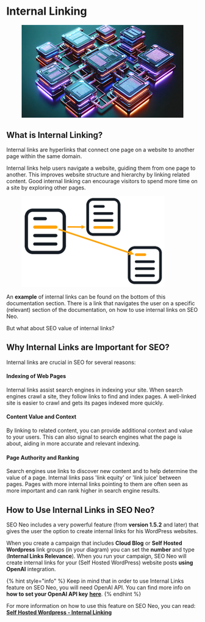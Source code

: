 # Internal Linking

<figure><img src="../../.gitbook/assets/internal link - low.jpg" alt=""><figcaption></figcaption></figure>

## What is Internal Linking?

Internal links are hyperlinks that connect one page on a website to another page within the same domain.

Internal links help users navigate a website, guiding them from one page to another. This improves website structure and hierarchy by linking related content. Good internal linking can encourage visitors to spend more time on a site by exploring other pages.&#x20;

<figure><img src="../../.gitbook/assets/internal links.jpg" alt="" width="375"><figcaption></figcaption></figure>

An **example** of internal links can be found on the bottom of this documentation section. There is a link that navigates the user on a specific (relevant) section of the documentation, on how to use internal links on SEO Neo.

But what about SEO value of internal links?

## Why Internal Links are Important for SEO?

Internal links are crucial in SEO for several reasons:

#### Indexing of Web Pages

Internal links assist search engines in indexing your site. When search engines crawl a site, they follow links to find and index pages. A well-linked site is easier to crawl and gets its pages indexed more quickly.

#### Content Value and Context

By linking to related content, you can provide additional context and value to your users. This can also signal to search engines what the page is about, aiding in more accurate and relevant indexing.

#### Page Authority and Ranking

Search engines use links to discover new content and to help determine the value of a page. Internal links pass 'link equity' or 'link juice' between pages. Pages with more internal links pointing to them are often seen as more important and can rank higher in search engine results.

## How to Use Internal Links in SEO Neo?

SEO Neo includes a very powerful feature (from **version 1.5.2** and later) that gives the user the option to create internal links for his WordPress websites.&#x20;

When you create a campaign that includes **Cloud Blog** or **Self Hosted Wordpress** link groups (in your diagram) you can set the **number** and type (**Internal Links Relevance**). When you run your campaign, SEO Neo will create internal links for your (Self Hosted WordPress) website posts **using OpenAI** integration.

{% hint style="info" %}
Keep in mind that in order to use Internal Links feature on SEO Neo, you will need OpenAI API. You can find more info on **how to set your OpenAI API key**  [**here**](../../documentation/features/openai-for-content-buckets.md#setting-openai-secret-key-api-key-on-seo-neo).
{% endhint %}

For more information on how to use this feature on SEO Neo, you can read: [**Self Hosted Wordpress - Internal Linking**](../../documentation/self-hosted-wordpress/using-internal-linking.md) &#x20;
